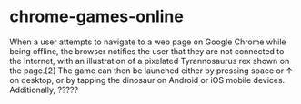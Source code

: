 # chrome-games-online
 
When a user attempts to navigate to a web page on Google Chrome while being offline, the browser notifies the user that they are not connected to the Internet, with an illustration of a pixelated Tyrannosaurus rex shown on the page.[2] The game can then be launched either by pressing space or ↑ on desktop, or by tapping the dinosaur on Android or iOS mobile devices. Additionally, ?????
